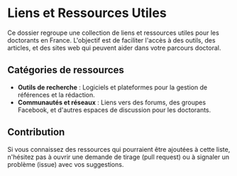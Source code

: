 # Liens et Ressources Utiles

Ce dossier regroupe une collection de liens et ressources utiles pour les doctorants en France. L'objectif est de faciliter l'accès à des outils, des articles, et des sites web qui peuvent aider dans votre parcours doctoral.

## Catégories de ressources

- **Outils de recherche** : Logiciels et plateformes pour la gestion de références et la rédaction.
- **Communautés et réseaux** : Liens vers des forums, des groupes Facebook, et d'autres espaces de discussion pour les doctorants.

## Contribution

Si vous connaissez des ressources qui pourraient être ajoutées à cette liste, n'hésitez pas à ouvrir une demande de tirage (pull request) ou à signaler un problème (issue) avec vos suggestions.
